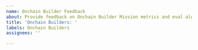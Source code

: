 ```yaml
---
name: Onchain Builder Feedback
about: Provide feedback on Onchain Builder Mission metrics and eval algo
title: 'Onchain Builders: '
labels: Onchain Builders
assignees: ''

---
```



